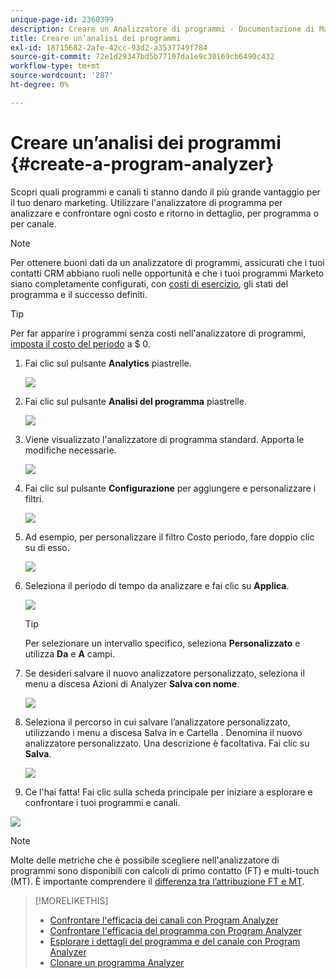 ```yaml
---
unique-page-id: 2360399
description: Creare un Analizzatore di programmi - Documentazione di Marketo - Documentazione del prodotto
title: Creare un’analisi dei programmi
exl-id: 18715682-2afe-42cc-93d2-a3537749f784
source-git-commit: 72e1d29347bd5b77107da1e9c30169cb6490c432
workflow-type: tm+mt
source-wordcount: '287'
ht-degree: 0%

---
```


# Creare un’analisi dei programmi {#create-a-program-analyzer}

Scopri quali programmi e canali ti stanno dando il più grande vantaggio per il tuo denaro marketing. Utilizzare l&#39;analizzatore di programma per analizzare e confrontare ogni costo e ritorno in dettaglio, per programma o per canale.

>[!NOTE]
>
>Per ottenere buoni dati da un analizzatore di programmi, assicurati che i tuoi contatti CRM abbiano ruoli nelle opportunità e che i tuoi programmi Marketo siano completamente configurati, con [costi di esercizio](/help/marketo/product-docs/reporting/revenue-cycle-analytics/revenue-tools/define-period-costs.md), gli stati del programma e il successo definiti.

>[!TIP]
>
>Per far apparire i programmi senza costi nell&#39;analizzatore di programmi, [imposta il costo del periodo](/help/marketo/product-docs/reporting/revenue-cycle-analytics/revenue-tools/define-period-costs.md) a $ 0.

1. Fai clic sul pulsante **Analytics** piastrelle.

   ![](assets/image2014-9-17-13-3a7-3a1.png)

1. Fai clic sul pulsante **Analisi del programma** piastrelle.

   ![](assets/program-analyzer-icon-hand.png)

1. Viene visualizzato l&#39;analizzatore di programma standard. Apporta le modifiche necessarie.

   ![](assets/image2016-10-31-15-3a3-3a9.png)

1. Fai clic sul pulsante **Configurazione** per aggiungere e personalizzare i filtri.

   ![](assets/image2016-10-31-15-3a25-3a57.png)

1. Ad esempio, per personalizzare il filtro Costo periodo, fare doppio clic su di esso.

   ![](assets/image2016-10-31-15-3a33-3a2.png)

1. Seleziona il periodo di tempo da analizzare e fai clic su **Applica**.

   ![](assets/image2016-10-31-15-3a30-3a32.png)

   >[!TIP]
   >
   >Per selezionare un intervallo specifico, seleziona **Personalizzato** e utilizza **Da** e **A** campi.

1. Se desideri salvare il nuovo analizzatore personalizzato, seleziona il menu a discesa Azioni di Analyzer **Salva con nome**.

   ![](assets/image2016-10-31-15-3a5-3a8.png)

1. Seleziona il percorso in cui salvare l’analizzatore personalizzato, utilizzando i menu a discesa Salva in e Cartella . Denomina il nuovo analizzatore personalizzato. Una descrizione è facoltativa. Fai clic su **Salva**.

   ![](assets/image2016-10-31-15-3a7-3a19.png)

1. Ce l&#39;hai fatta! Fai clic sulla scheda principale per iniziare a esplorare e confrontare i tuoi programmi e canali.

![](assets/november-custom-report.png)

>[!NOTE]
>
>Molte delle metriche che è possibile scegliere nell&#39;analizzatore di programmi sono disponibili con calcoli di primo contatto (FT) e multi-touch (MT). È importante comprendere il [differenza tra l’attribuzione FT e MT](/help/marketo/product-docs/reporting/revenue-cycle-analytics/revenue-tools/attribution/understanding-attribution.md).

>[!MORELIKETHIS]
>
>* [Confrontare l&#39;efficacia dei canali con Program Analyzer](/help/marketo/product-docs/reporting/revenue-cycle-analytics/program-analytics/compare-channel-effectiveness-with-the-program-analyzer.md)
>* [Confrontare l&#39;efficacia del programma con Program Analyzer](/help/marketo/product-docs/reporting/revenue-cycle-analytics/program-analytics/compare-program-effectiveness-with-the-program-analyzer.md)
>* [Esplorare i dettagli del programma e del canale con Program Analyzer](/help/marketo/product-docs/reporting/revenue-cycle-analytics/program-analytics/explore-program-and-channel-details-with-the-program-analyzer.md)
>* [Clonare un programma Analyzer](/help/marketo/product-docs/reporting/revenue-cycle-analytics/program-analytics/clone-a-program-analyzer.md)


